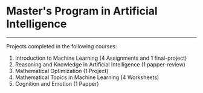 # Master's Program in Artificial Intelligence
---

Projects completed in the following courses:
1. Introduction to Machine Learning (4 Assignments and 1 final-project)
2. Reasoning and Knowledge in Artificial Intelligence (1 papper-review)
3. Mathematical Optimization (1 Project)
4. Mathematical Topics in Machine Learning (4 Worksheets)
5. Cognition and Emotion (1 Papper)
